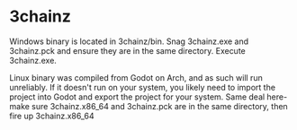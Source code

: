 # 3chainz

Windows binary is located in 3chainz/bin. Snag 3chainz.exe and 3chainz.pck and ensure they are in the same directory. Execute 3chainz.exe.

Linux binary was compiled from Godot on Arch, and as such will run unreliably. If it doesn't run on your system, you likely need to import the project into Godot and export the project for your system. Same deal here- make sure 3chainz.x86_64 and 3chainz.pck are in the same directory, then fire up 3chainz.x86_64
